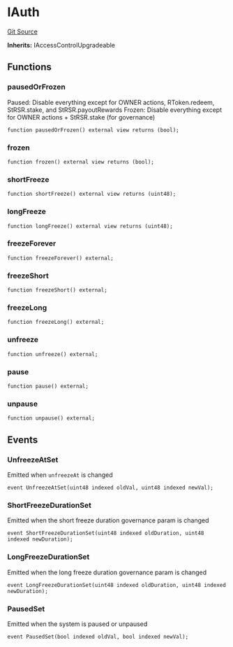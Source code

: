 # IAuth
[Git Source](https://github.com/larrythecucumber321/protocol/blob/77d337b8595ba96d069ded321419b36a61984170/contracts/interfaces/IMain.sol)

**Inherits:**
IAccessControlUpgradeable


## Functions
### pausedOrFrozen

Paused: Disable everything except for OWNER actions, RToken.redeem, StRSR.stake,
and StRSR.payoutRewards
Frozen: Disable everything except for OWNER actions + StRSR.stake (for governance)


```solidity
function pausedOrFrozen() external view returns (bool);
```

### frozen


```solidity
function frozen() external view returns (bool);
```

### shortFreeze


```solidity
function shortFreeze() external view returns (uint48);
```

### longFreeze


```solidity
function longFreeze() external view returns (uint48);
```

### freezeForever


```solidity
function freezeForever() external;
```

### freezeShort


```solidity
function freezeShort() external;
```

### freezeLong


```solidity
function freezeLong() external;
```

### unfreeze


```solidity
function unfreeze() external;
```

### pause


```solidity
function pause() external;
```

### unpause


```solidity
function unpause() external;
```

## Events
### UnfreezeAtSet
Emitted when `unfreezeAt` is changed


```solidity
event UnfreezeAtSet(uint48 indexed oldVal, uint48 indexed newVal);
```

### ShortFreezeDurationSet
Emitted when the short freeze duration governance param is changed


```solidity
event ShortFreezeDurationSet(uint48 indexed oldDuration, uint48 indexed newDuration);
```

### LongFreezeDurationSet
Emitted when the long freeze duration governance param is changed


```solidity
event LongFreezeDurationSet(uint48 indexed oldDuration, uint48 indexed newDuration);
```

### PausedSet
Emitted when the system is paused or unpaused


```solidity
event PausedSet(bool indexed oldVal, bool indexed newVal);
```

